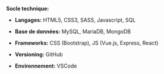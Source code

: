

 __Socle technique:__

* __Langages:__ HTML5, CSS3, SASS, Javascript, SQL

* __Base de données:__ MySQL, MariaDB, MongoDB
 
* __Frameworks:__ CSS (Bootstrap), JS (Vue.js, Express, React)

* __Versioning:__ GitHub

* __Environnement:__ VSCode



